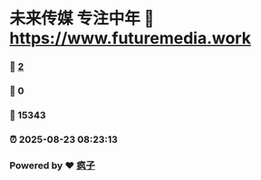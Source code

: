 # 未来传媒 专注中年 :link: https://www.futuremedia.work 
### :page_facing_up: [2](https://www.futuremedia.work/tag.html) 
### :speech_balloon: 0 
### :hibiscus: 15343 
### :alarm_clock: 2025-08-23 08:23:13 
### Powered by :heart: [疯子](https://github.com/granthuang999/Gmeek)

